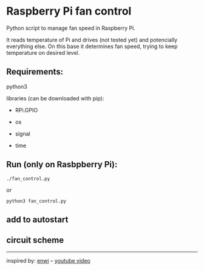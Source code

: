 # Raspberry Pi fan control

Python script to manage fan speed in Raspberry Pi.

It reads temperature of Pi and drives (not tested yet) and potencially everything else.
On this base it determines fan speed, trying to keep temperature on desired level.


## Requirements:
python3

libraries (can be downloaded with pip):

- RPi.GPIO

- os

- signal

- time


## Run (only on Rasbpberry Pi):
`./fan_control.py`

or

`python3 fan_control.py`

## add to autostart

## circuit scheme
---
inspired by: [enwi] – [youtube video]

<!-- links -->
[enwi]: https://www.python.org/downloads/
[youtube video]: https://www.youtube.com/watch?v=iMWV6WpySu0
